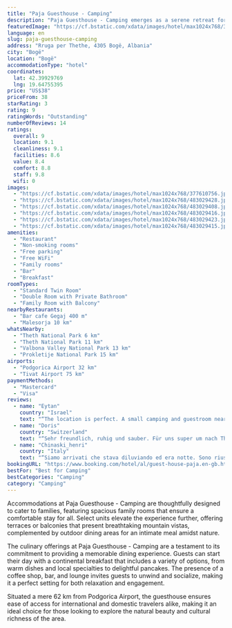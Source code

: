 ```yaml
---
title: "Paja Guesthouse - Camping"
description: "Paja Guesthouse - Camping emerges as a serene retreat for travelers seeking a blend of comfort and nature, located approximately 29 km from the majestic Theth National Park."
featuredImage: "https://cf.bstatic.com/xdata/images/hotel/max1024x768/377610756.jpg?k=80f2a9f1a0c19d2e0580a2e1a6adb2baa5ee4be362106f2fa3cf8b58637cbbb5&o=&hp=1"
language: en
slug: paja-guesthouse-camping
address: "Rruga per Thethe, 4305 Bogë, Albania"
city: "Bogë"
location: "Bogë"
accommodationType: "hotel"
coordinates:
  lat: 42.39929769
  lng: 19.64755395
price: "US$38"
priceFrom: 38
starRating: 3
rating: 9
ratingWords: "Outstanding"
numberOfReviews: 14
ratings:
  overall: 9
  location: 9.1
  cleanliness: 9.1
  facilities: 8.6
  value: 8.4
  comfort: 8.8
  staff: 9.8
  wifi: 0
images:
  - "https://cf.bstatic.com/xdata/images/hotel/max1024x768/377610756.jpg?k=80f2a9f1a0c19d2e0580a2e1a6adb2baa5ee4be362106f2fa3cf8b58637cbbb5&o=&hp=1"
  - "https://cf.bstatic.com/xdata/images/hotel/max1024x768/483029428.jpg?k=7858842c0092db26146319b2513683305d537cc7ac08479367d73766465535c7&o=&hp=1"
  - "https://cf.bstatic.com/xdata/images/hotel/max1024x768/483029408.jpg?k=bf30bb23f15644c23bef4f6490ee8ba38e755d795c304679312ffab67ee207ca&o=&hp=1"
  - "https://cf.bstatic.com/xdata/images/hotel/max1024x768/483029416.jpg?k=e3c8a26827200bfecd44627f7c71330929a4d9ab1fd9b86af114046706c772ba&o=&hp=1"
  - "https://cf.bstatic.com/xdata/images/hotel/max1024x768/483029423.jpg?k=14fe95b0a15be1d2a924c28ca489c77a4e8008fcc17fc63f969cba9771a0fe0c&o=&hp=1"
  - "https://cf.bstatic.com/xdata/images/hotel/max1024x768/483029415.jpg?k=b377611e85b3af4d2dbbdf82427100b0cb0dd5cba50e8b0cf64d59a05f868ad1&o=&hp=1"
amenities:
  - "Restaurant"
  - "Non-smoking rooms"
  - "Free parking"
  - "Free WiFi"
  - "Family rooms"
  - "Bar"
  - "Breakfast"
roomTypes:
  - "Standard Twin Room"
  - "Double Room with Private Bathroom"
  - "Family Room with Balcony"
nearbyRestaurants:
  - "Bar cafe Gegaj 400 m"
  - "Malesorja 10 km"
whatsNearby:
  - "Theth National Park 6 km"
  - "Theth National Park 11 km"
  - "Valbona Valley National Park 13 km"
  - "Prokletije National Park 15 km"
airports:
  - "Podgorica Airport 32 km"
  - "Tivat Airport 75 km"
paymentMethods:
  - "Mastercard"
  - "Visa"
reviews:
  - name: "Eytan"
    country: "Israel"
    text: "“The location is perfect. A small camping and guestroom near the road to Teth”"
  - name: "Doris"
    country: "Switzerland"
    text: "“Sehr freundlich, ruhig und sauber. Für uns super um nach Theth zu reisen. Danke”"
  - name: "Chinaski_henri"
    country: "Italy"
    text: "“Siamo arrivati che stava diluviando ed era notte. Sono riusciti a trovarci una sistemazione perché altrimenti dovevamo montare la tenda in condizioni meteorologiche pietose.”"
bookingURL: "https://www.booking.com/hotel/al/guest-house-paja.en-gb.html?aid=8035640"
bestFor: "Best for Camping"
bestCategories: "Camping"
category: "Camping"
---
```


Accommodations at Paja Guesthouse - Camping are thoughtfully designed to cater to families, featuring spacious family rooms that ensure a comfortable stay for all. Select units elevate the experience further, offering terraces or balconies that present breathtaking mountain vistas, complemented by outdoor dining areas for an intimate meal amidst nature.

The culinary offerings at Paja Guesthouse - Camping are a testament to its commitment to providing a memorable dining experience. Guests can start their day with a continental breakfast that includes a variety of options, from warm dishes and local specialties to delightful pancakes. The presence of a coffee shop, bar, and lounge invites guests to unwind and socialize, making it a perfect setting for both relaxation and engagement.

Situated a mere 62 km from Podgorica Airport, the guesthouse ensures ease of access for international and domestic travelers alike, making it an ideal choice for those looking to explore the natural beauty and cultural richness of the area.